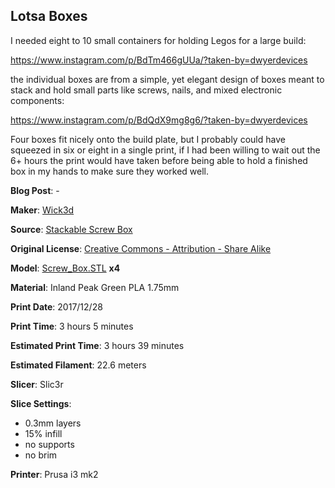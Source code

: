 ## Lotsa Boxes

I needed eight to 10 small containers for holding Legos for a large build:

https://www.instagram.com/p/BdTm466gUUa/?taken-by=dwyerdevices

the individual boxes are from a simple, yet elegant design of boxes meant to
stack and hold small parts like screws, nails, and mixed electronic components:

https://www.instagram.com/p/BdQdX9mg8g6/?taken-by=dwyerdevices

Four boxes fit nicely onto the build plate, but I probably could have squeezed in 
six or eight in a single print, if I had been willing to wait out the 6+ hours
the print would have taken before being able to hold a finished box in my
hands to make sure they worked well.

**Blog Post**: -

**Maker**: [Wick3d](https://www.thingiverse.com/Wick3d)

**Source**: [Stackable Screw Box](https://www.thingiverse.com/thing:312717/)

**Original License**: [Creative Commons - Attribution - Share Alike](http://creativecommons.org/licenses/by-sa/3.0/)

**Model**: [Screw_Box.STL](https://www.thingiverse.com/download:553591) **x4**

**Material**: Inland Peak Green PLA 1.75mm

**Print Date**: 2017/12/28

**Print Time**: 3 hours 5 minutes

**Estimated Print Time**: 3 hours 39 minutes

**Estimated Filament**: 22.6 meters

**Slicer**: Slic3r

**Slice Settings**:

 - 0.3mm layers
 - 15% infill
 - no supports
 - no brim

**Printer**: Prusa i3 mk2